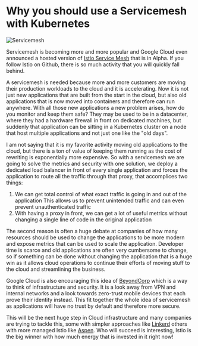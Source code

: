 # Why you should use a Servicemesh with Kubernetes

![Servicemesh](https://i.imgur.com/5fARgSK.jpg)

Servicemesh is becoming more and more popular and Google Cloud even announced a hosted version of [Istio Service Mesh](https://cloud.google.com/service-mesh/) that is in Alpha. If you follow Istio on Github, there is so much activity that you will quickly fall behind.

A servicemesh is needed because more and more customers are moving their production workloads to the cloud and it is accelerating. Now it is not just new applications that are built from the start in the cloud, but also old applications that is now moved into containers and therefore can run anywhere. With all those new applications a new problem arises, how do you monitor and keep them safe? They may be used to be in a datacenter, where they had a hardware firewall in front on dedicated machines, but suddenly that application can be sitting in a Kubernetes cluster on a node that host multiple applications and not just one like the "old days".

I am not saying that it is my favorite activity moving old applications to the cloud, but there is a ton of value of keeping them running as the cost of rewriting is exponentially more expensive. So with a servicemesh we are going to solve the metrics and security with one solution, we deploy a dedicated load balancer in front of every single application and forces the application to route all the traffic through that proxy, that accomplices two things:

1. We can get total control of what exact traffic is going in and out of the application
   This allows us to prevent unintended traffic and can even prevent unauthenticated traffic
2. With having a proxy in front, we can get a lot of useful metrics without changing a single line of code in the original application

The second reason is often a huge debate at companies of how many resources should be used to change the applications to be more modern and expose metrics that can be used to scale the application. Developer time is scarce and old applications are often very cumbersome to change, so if something can be done without changing the application that is a huge win as it allows cloud operations to continue their efforts of moving stuff to the cloud and streamlining the business.

Google Cloud is also encouraging this idea of [BeyondCorp](https://cloud.google.com/beyondcorp/) which is a way to think of infrastructure and security. It is a look away from VPN and internal networks and a look towards zero-trust mobile devices that each prove their identity instead. This fit together the whole idea of servicemesh as applications will have no trust by default and therefore more secure.

This will be the next huge step in Cloud infrastructure and many companies are trying to tackle this, some with simpler approaches like [Linkerd](https://linkerd.io/) others with more managed Istio like [Aspen](https://aspenmesh.io/). Who will succeed is interesting, Istio is the big winner with how much energy that is invested in it right now!
